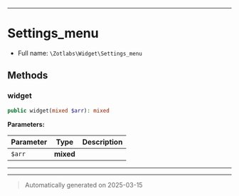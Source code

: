 ***

# Settings_menu





* Full name: `\Zotlabs\Widget\Settings_menu`




## Methods


### widget



```php
public widget(mixed $arr): mixed
```








**Parameters:**

| Parameter | Type | Description |
|-----------|------|-------------|
| `$arr` | **mixed** |  |





***


***
> Automatically generated on 2025-03-15
